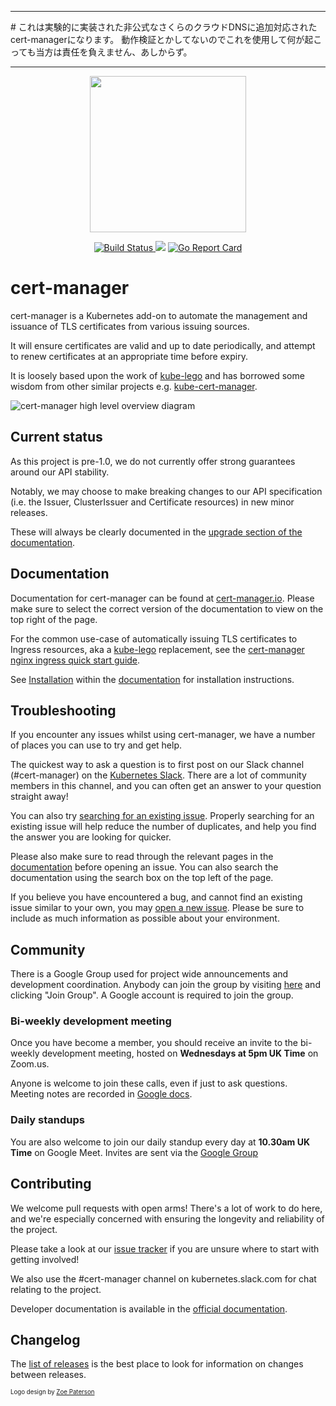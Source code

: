 <hr>
# これは実験的に実装された非公式なさくらのクラウドDNSに追加対応されたcert-managerになります。
動作検証とかしてないのでこれを使用して何が起こっても当方は責任を負えません、あしからず。
<hr>

<p align="center"><img src="./logo/logo.png" width="250x" /></p>
<p align="center"><a href="https://prow.build-infra.jetstack.net/?job=ci-cert-manager-bazel">
<!-- prow build badge, godoc, and go report card-->
<img alt="Build Status" src="https://prow.build-infra.jetstack.net/badge.svg?jobs=ci-cert-manager-bazel">
</a>
<a href="https://godoc.org/github.com/jetstack/cert-manager"><img src="https://godoc.org/github.com/jetstack/cert-manager?status.svg"></a>
<a href="https://goreportcard.com/report/github.com/jetstack/cert-manager"><img alt="Go Report Card" src="https://goreportcard.com/badge/github.com/jetstack/cert-manager" /></a></p>

# cert-manager

cert-manager is a Kubernetes add-on to automate the management and issuance of
TLS certificates from various issuing sources.

It will ensure certificates are valid and up to date periodically, and attempt
to renew certificates at an appropriate time before expiry.

It is loosely based upon the work of [kube-lego](https://github.com/jetstack/kube-lego)
and has borrowed some wisdom from other similar projects e.g.
[kube-cert-manager](https://github.com/PalmStoneGames/kube-cert-manager).

![cert-manager high level overview diagram](https://cert-manager.io/images/high-level-overview.svg)

## Current status

As this project is pre-1.0, we do not currently offer strong guarantees around our
API stability.

Notably, we may choose to make breaking changes to our API specification (i.e. the
Issuer, ClusterIssuer and Certificate resources) in new minor releases.

These will always be clearly documented in the [upgrade section of the documentation](https://cert-manager.io/docs/installation/upgrading/).

## Documentation

Documentation for cert-manager can be found at [cert-manager.io](https://cert-manager.io/docs/).
Please make sure to select the correct version of the documentation to view on
the top right of the page.

For the common use-case of automatically issuing TLS certificates to
Ingress resources, aka a [kube-lego](https://github.com/jetstack/kube-lego)
replacement, see the [cert-manager nginx ingress quick start
guide](https://cert-manager.io/docs/tutorials/acme/ingress/).

See [Installation](https://cert-manager.io/docs/installation/)
within the [documentation](https://cert-manager.io/docs)
for installation instructions.

## Troubleshooting

If you encounter any issues whilst using cert-manager, we have a number of places you
can use to try and get help.

The quickest way to ask a question is to first post on our Slack channel (#cert-manager)
on the [Kubernetes Slack](http://slack.kubernetes.io/).
There are a lot of community members in this channel, and you can often get an answer
to your question straight away!

You can also try [searching for an existing issue](https://github.com/jetstack/cert-manager/issues).
Properly searching for an existing issue will help reduce the number of duplicates,
and help you find the answer you are looking for quicker.

Please also make sure to read through the relevant pages in the [documentation](https://cert-manager.io/docs/)
before opening an issue. You can also search the documentation using the search box on the
top left of the page.

If you believe you have encountered a bug, and cannot find an existing issue similar to your
own, you may [open a new issue](https://github.com/jetstack/cert-manager/issues).
Please be sure to include as much information as possible about your environment.

## Community

There is a Google Group used for project wide announcements and development coordination.
Anybody can join the group by visiting [here](https://groups.google.com/forum/#!forum/cert-manager-dev)
and clicking "Join Group". A Google account is required to join the group.

### Bi-weekly development meeting
Once you have become a member, you should receive an invite to the bi-weekly development
meeting, hosted on **Wednesdays at 5pm UK Time** on Zoom.us.

Anyone is welcome to join these calls, even if just to ask questions.  
Meeting notes are recorded in [Google docs](https://docs.google.com/document/d/1Tc5t6ylY9dhXAan1OjOoldeaoys1Yh4Ir710ATfBa5U).

### Daily standups
You are also welcome to join our daily standup every day at **10.30am UK Time** on Google Meet.
Invites are sent via the [Google Group](https://groups.google.com/forum/#!forum/cert-manager-dev)

## Contributing

We welcome pull requests with open arms! There's a lot of work to do here, and
we're especially concerned with ensuring the longevity and reliability of the
project.

Please take a look at our [issue tracker](https://github.com/jetstack/cert-manager/issues)
if you are unsure where to start with getting involved!

We also use the #cert-manager channel on kubernetes.slack.com for chat relating to
the project.

Developer documentation is available in the [official documentation](https://cert-manager.io/docs/contributing/).

## Changelog

The [list of releases](https://github.com/jetstack/cert-manager/releases)
is the best place to look for information on changes between releases.

<sub><sup>Logo design by [Zoe Paterson](https://zoepatersonmedia.com)</sup></sub>
